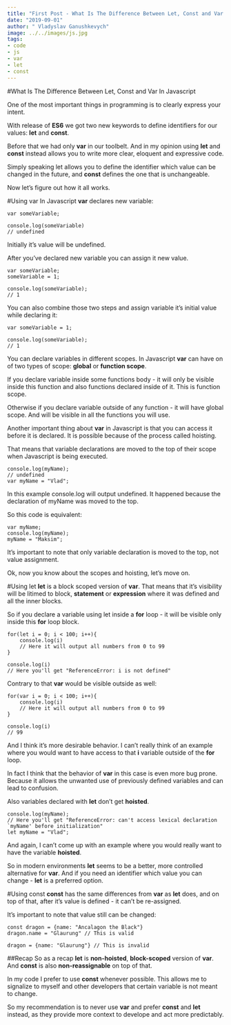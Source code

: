 ```yaml
---
title: "First Post - What Is The Difference Between Let, Const and Var In Javascript"
date: "2019-09-01"
author: " Vladyslav Ganushkevych"
image: ../../images/js.jpg
tags:
- code
- js
- var
- let
- const
---
```

#What Is The Difference Between Let, Const and Var In Javascript

One of the most important things in programming is to clearly express your intent.

With release of **ES6** we got two new keywords to define identifiers for our values: **let** and **const**.

Before that we had only **var** in our toolbelt. And in my opinion using **let** and **const** instead allows you to write more clear, eloquent and expressive code.

Simply speaking let allows you to define the identifier which value can be changed in the future, and **const** defines the one that is unchangeable.

Now let’s figure out how it all works.

#Using var
In Javascript **var** declares new variable:
```
var someVariable;

console.log(someVariable)
// undefined
```
Initially it’s value will be undefined.

After you’ve declared new variable you can assign it new value.
```
var someVariable;
someVariable = 1;

console.log(someVariable);
// 1
```
You can also combine those two steps and assign variable it’s initial value while declaring it:
```
var someVariable = 1;

console.log(someVariable);
// 1
```
You can declare variables in different scopes. In Javascript **var** can have on of two types of scope: **global** or **function scope**.

If you declare variable inside some functions body - it will only be visible inside this function and also functions declared inside of it. This is function scope.

Otherwise if you declare variable outside of any function - it will have global scope. And will be visible in all the functions you will use.

Another important thing about **var** in Javascript is that you can access it before it is declared. It is possible because of the process called hoisting.

That means that variable declarations are moved to the top of their scope when Javascript is being executed.
```
console.log(myName);
// undefined
var myName = "Vlad";
```
In this example console.log will output undefined. It happened because the declaration of myName was moved to the top.

So this code is equivalent:
```
var myName;
console.log(myName);
myName = "Maksim";
```
It’s important to note that only variable declaration is moved to the top, not value assignment.

Ok, now you know about the scopes and hoisting, let’s move on.

#Using let
**let** is a block scoped version of **var**. That means that it’s visibility will be litimed to block, **statement** or **expression** where it was defined and all the inner blocks.

So if you declare a variable using let inside a **for** loop - it will be visible only inside this **for** loop block.
```
for(let i = 0; i < 100; i++){
    console.log(i)
    // Here it will output all numbers from 0 to 99 
}

console.log(i)
// Here you'll get "ReferenceError: i is not defined"
```
Contrary to that **var** would be visible outside as well:
```
for(var i = 0; i < 100; i++){
    console.log(i)
    // Here it will output all numbers from 0 to 99 
}

console.log(i)
// 99
```
And I think it’s more desirable behavior. I can’t really think of an example where you would want to have access to that **i** variable outside of the **for** loop.

In fact I think that the behavior of **var** in this case is even more bug prone. Because it allows the unwanted use of previously defined variables and can lead to confusion.

Also variables declared with **let** don’t get **hoisted**.
```
console.log(myName);
// Here you'll get "ReferenceError: can't access lexical declaration `myName' before initialization"
let myName = "Vlad";
```
And again, I can’t come up with an example where you would really want to have the variable **hoisted**.

So in modern environments **let** seems to be a better, more controlled alternative for **var**. And if you need an identifier which value you can change - **let** is a preferred option.

#Using const
**const** has the same differences from **var** as **let** does, and on top of that, after it’s value is defined - it can’t be re-assigned.

It’s important to note that value still can be changed:
```
const dragon = {name: "Ancalagon the Black"}
dragon.name = "Glaurung" // This is valid

dragon = {name: "Glaurung"} // This is invalid
```
##Recap
So as a recap **let** is **non-hoisted**, **block-scoped** version of **var**. And **const** is also **non-reassignable** on top of that.

In my code I prefer to use **const** whenever possible. This allows me to signalize to myself and other developers that certain variable is not meant to change.

So my recommendation is to never use **var** and prefer **const** and **let** instead, as they provide more context to develope and act more predictably.